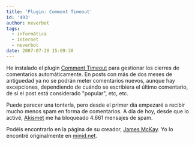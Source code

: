 ```yaml
---
title: 'Plugin: Comment Timeout'
id: '493'
author: neverbot
tags:
  - informática
  - internet
  - neverbot
date: 2007-07-20 15:09:30
---
```


He instalado el plugin [Comment Timeout](http://www.jamesmckay.net/code/comment-timeout/20/) para gestionar los cierres de comentarios automáticamente. En posts con más de dos meses de antiguedad ya no se podrán meter comentarios nuevos, aunque hay excepciones, dependiendo de cuándo se escribiera el último comentario, de si el post está considerado "popular", etc, etc.

Puede parecer una tontería, pero desde el primer día empezaré a recibir mucho menos spam en forma de comentarios. A día de hoy, desde que lo activé, [Akismet](http://akismet.com/) me ha bloqueado 4.661 mensajes de spam.

Podéis encontrarlo en la página de su creador, [James McKay](http://www.jamesmckay.net/). Yo lo encontré originalmente en [minid.net](http://www.minid.net/2007/05/03/cierre-automatico-de-comentarios-en-wordpress/).